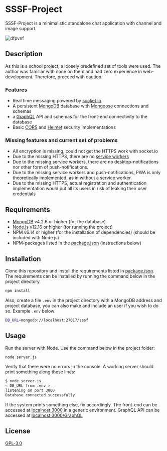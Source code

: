 # SSSF-Project

SSSF-Project is a minimalistic standalone chat application with channel and image support.

![dfpvnf](https://user-images.githubusercontent.com/12167913/81092284-0df72600-8f09-11ea-943e-9c27d47cca56.png)

## Description

As this is a school project, a loosely predefined set of tools were used. The author was familiar with none on them and had zero experience in web-development. Therefore, proceed with caution.

### Features

- Real time messaging powered by [socket.io](https://socket.io/)
- A persistent [MongoDB](https://www.mongodb.com/) database with [Mongoose](https://mongoosejs.com/) connections and schemas
- a [GraphQL](https://graphql.org/) API and schemas for the front-end connectivity to the database
- Basic [CORS](https://en.wikipedia.org/wiki/Cross-origin_resource_sharing) and [Helmet](https://helmetjs.github.io/) security implementations

### Missing features and current set of problems

- All encryption is missing, could not get the HTTPS work with socket.io
- Due to the missing HTTPS, there are no [service workers](https://developer.mozilla.org/en-US/docs/Web/API/Service_Worker_API)
- Due to the missing service workers, there are no desktop-notifications nor other form of push-notifications.
- Due to the missing service workers and push-notifications, PWA is only theoretically implemented, as in without a service worker.
- Due to the missing HTTPS, actual registration and authentication implementation would put all its users in risk of leaking their user credentials

## Requirements
- [MongoDB](https://www.mongodb.com/download-center/community) v4.2.6 or higher (for the database)
- [Node.js](https://nodejs.org/en/download/) v12.16 or higher (for running the project)
- NPM v6.14 or higher (for the installation of dependencies) (should be included with Node.js)
- NPM-packages listed in the [package.json](package.json) (instructions below)

## Installation

Clone this repository and install the requirements listed in [package.json](package.json).
The requirements can be installed by running the command below in the project directory.

```bash
npm install
```

Also, create a file `.env` in the project directory with a MongoDB address and project database, you can also make and include an user if you wish to do so. Example `.env` below:

```bash
DB_URL=mongodb://localhost:27017/sssf
```

## Usage

Run the server with Node. Use the command below in the project folder:

```bash
node server.js
```

Verify that there were no errors in the console. A working server should print something along these lines:

```bash
$ node server.js
< DB_URL from .env >
listening on port 3000
Database connected successfully.
```
If the system prints something else, fix accordingly. The front-end can be accessed at [localhost:3000](http://localhost:3000) in a generic environment. GraphQL API can be accessed at [localhost:3000/GraphQL](http://localhost:3000/graphql)

## License

[GPL-3.0](https://choosealicense.com/licenses/gpl-3.0/)
